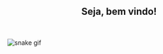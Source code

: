 
<div align="center">
<h2> Seja, bem vindo!</h2>
</div>
</br>

![snake gif](https://github.com/oCarlosHenriqueB/oCarlosHenriqueB/blob/output/github-contribution-grid-snake.svg)
